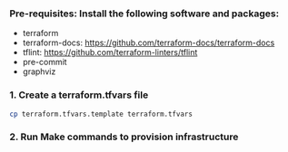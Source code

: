 ### Pre-requisites: Install the following software and packages:
- terraform
- terraform-docs: https://github.com/terraform-docs/terraform-docs
- tflint: https://github.com/terraform-linters/tflint
- pre-commit
- graphviz

### 1. Create a terraform.tfvars file

```bash
cp terraform.tfvars.template terraform.tfvars
```
### 2. Run Make commands to provision infrastructure
